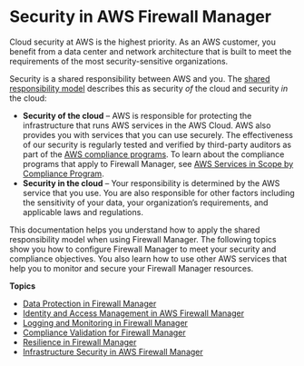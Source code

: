 # Security in AWS Firewall Manager<a name="fms-security"></a>

Cloud security at AWS is the highest priority\. As an AWS customer, you benefit from a data center and network architecture that is built to meet the requirements of the most security\-sensitive organizations\.

Security is a shared responsibility between AWS and you\. The [shared responsibility model](https://aws.amazon.com/compliance/shared-responsibility-model/) describes this as security *of* the cloud and security *in* the cloud:
+ **Security of the cloud** – AWS is responsible for protecting the infrastructure that runs AWS services in the AWS Cloud\. AWS also provides you with services that you can use securely\. The effectiveness of our security is regularly tested and verified by third\-party auditors as part of the [AWS compliance programs](https://aws.amazon.com/compliance/programs/)\. To learn about the compliance programs that apply to Firewall Manager, see [AWS Services in Scope by Compliance Program](https://aws.amazon.com/compliance/services-in-scope/)\.
+ **Security in the cloud** – Your responsibility is determined by the AWS service that you use\. You are also responsible for other factors including the sensitivity of your data, your organization’s requirements, and applicable laws and regulations\. 

This documentation helps you understand how to apply the shared responsibility model when using Firewall Manager\. The following topics show you how to configure Firewall Manager to meet your security and compliance objectives\. You also learn how to use other AWS services that help you to monitor and secure your Firewall Manager resources\. 

**Topics**
+ [Data Protection in Firewall Manager](fms-data-protection.md)
+ [Identity and Access Management in AWS Firewall Manager](fms-auth-and-access-control.md)
+ [Logging and Monitoring in Firewall Manager](fms-incident-response.md)
+ [Compliance Validation for Firewall Manager](fms-security-compliance.md)
+ [Resilience in Firewall Manager](fms-disaster-recovery-resiliency.md)
+ [Infrastructure Security in AWS Firewall Manager](fms-infrastructure-security.md)